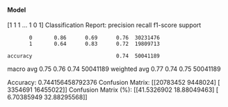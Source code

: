 #### Model
[1 1 1 ... 1 0 1]
Classification Report:
              precision    recall  f1-score   support

           0       0.86      0.69      0.76  30231476
           1       0.64      0.83      0.72  19809713

    accuracy                           0.74  50041189
   macro avg       0.75      0.76      0.74  50041189
weighted avg       0.77      0.74      0.75  50041189

Accuracy: 0.744156458792376
Confusion Matrix:
[[20783452  9448024]
 [ 3354691 16455022]]
Confusion Matrix (%):
[[41.5326902  18.88049463]
 [ 6.70385949 32.88295568]]
